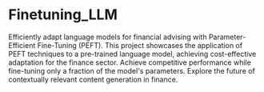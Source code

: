 # Finetuning_LLM

Efficiently adapt language models for financial advising with Parameter-Efficient Fine-Tuning (PEFT). This project showcases the application of PEFT techniques to a pre-trained language model, achieving cost-effective adaptation for the finance sector. Achieve competitive performance while fine-tuning only a fraction of the model's parameters. Explore the future of contextually relevant content generation in finance.
